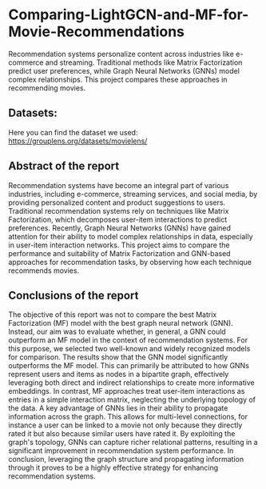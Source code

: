 # Comparing-LightGCN-and-MF-for-Movie-Recommendations
Recommendation systems personalize content across industries like e-commerce and streaming. Traditional methods like Matrix Factorization predict user preferences, while Graph Neural Networks (GNNs) model complex relationships. This project compares these approaches in recommending movies.

## Datasets: 
Here you can find the dataset we used: https://grouplens.org/datasets/movielens/

## Abstract of the report
Recommendation systems have become an integral part of various industries, including e-commerce, streaming services, and social media, by providing personalized content and product suggestions to users. Traditional recommendation systems rely on techniques like Matrix Factorization, which decomposes user-item interactions to predict preferences. Recently, Graph Neural Networks (GNNs) have gained attention for their ability to model complex relationships in data, especially in user-item interaction networks. This project aims to compare the performance and suitability of Matrix Factorization and GNN-based approaches for recommendation tasks,  by observing how each technique recommends movies.

## Conclusions of the report
The objective of this report was not to compare the best Matrix Factorization (MF) model with the best graph neural network (GNN). Instead, our aim was to evaluate whether, in general, a GNN could outperform an MF model in the context of recommendation systems. For this purpose, we selected two well-known and widely recognized models for comparison.
The results show that the GNN model significantly outperforms the MF model. This can primarily be attributed to how GNNs represent users and items as nodes in a bipartite graph, effectively leveraging both direct and indirect relationships to create more informative embeddings. In contrast, MF approaches treat user-item interactions as entries in a simple interaction matrix, neglecting the underlying topology of the data.
A key advantage of GNNs lies in their ability to propagate information across the graph. This allows for multi-level connections, for instance a user can be linked to a movie not only because they directly rated it but also because similar users have rated it. By exploiting the graph's topology, GNNs can capture richer relational patterns, resulting in a significant improvement in recommendation system performance.
In conclusion, leveraging the graph structure and propagating information through it proves to be a highly effective strategy for enhancing recommendation systems.
